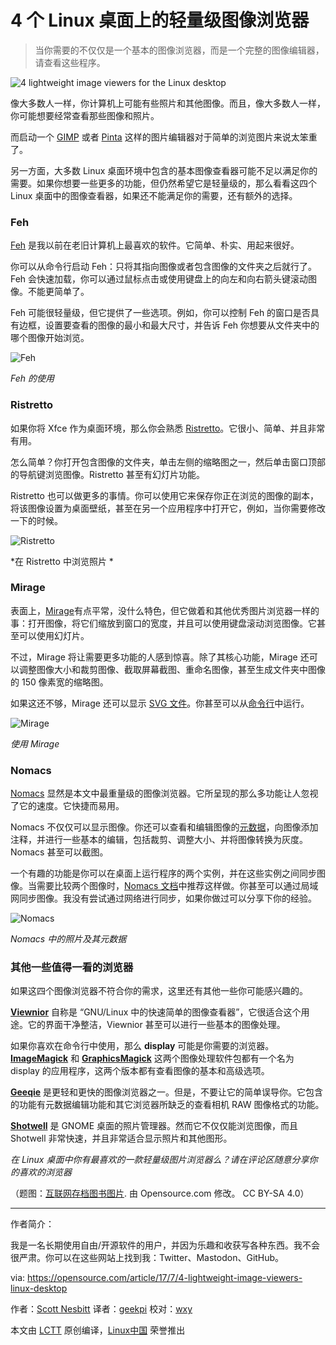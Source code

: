 4 个 Linux 桌面上的轻量级图像浏览器
============================================================

> 当你需要的不仅仅是一个基本的图像浏览器，而是一个完整的图像编辑器，请查看这些程序。

![4 lightweight image viewers for the Linux desktop](https://opensource.com/sites/default/files/styles/image-full-size/public/images/business/lightbulb-idea-think-yearbook-lead.png?itok=56ovNk8n "4 lightweight image viewers for the Linux desktop")

像大多数人一样，你计算机上可能有些照片和其他图像。而且，像大多数人一样，你可能想要经常查看那些图像和照片。

而启动一个 [GIMP][18] 或者 [Pinta][19] 这样的图片编辑器对于简单的浏览图片来说太笨重了。

另一方面，大多数 Linux 桌面环境中包含的基本图像查看器可能不足以满足你的需要。如果你想要一些更多的功能，但仍然希望它是轻量级的，那么看看这四个 Linux 桌面中的图像查看器，如果还不能满足你的需要，还有额外的选择。

### Feh

[Feh][20] 是我以前在老旧计算机上最喜欢的软件。它简单、朴实、用起来很好。

你可以从命令行启动 Feh：只将其指向图像或者包含图像的文件夹之后就行了。Feh 会快速加载，你可以通过鼠标点击或使用键盘上的向左和向右箭头键滚动图像。不能更简单了。

Feh 可能很轻量级，但它提供了一些选项。例如，你可以控制 Feh 的窗口是否具有边框，设置要查看的图像的最小和最大尺寸，并告诉 Feh 你想要从文件夹中的哪个图像开始浏览。

![Feh](https://opensource.com/sites/default/files/u128651/feh.png "Feh")

*Feh 的使用*

### Ristretto

如果你将 Xfce 作为桌面环境，那么你会熟悉 [Ristretto][21]。它很小、简单、并且非常有用。

怎么简单？你打开包含图像的文件夹，单击左侧的缩略图之一，然后单击窗口顶部的导航键浏览图像。Ristretto 甚至有幻灯片功能。

Ristretto 也可以做更多的事情。你可以使用它来保存你正在浏览的图像的副本，将该图像设置为桌面壁纸，甚至在另一个应用程序中打开它，例如，当你需要修改一下的时候。

![Ristretto](https://opensource.com/sites/default/files/u128651/ristretto.png "Ristretto")

*在 Ristretto 中浏览照片 *

### Mirage

表面上，[Mirage][22]有点平常，没什么特色，但它做着和其他优秀图片浏览器一样的事：打开图像，将它们缩放到窗口的宽度，并且可以使用键盘滚动浏览图像。它甚至可以使用幻灯片。

不过，Mirage 将让需要更多功能的人感到惊喜。除了其核心功能，Mirage 还可以调整图像大小和裁剪图像、截取屏幕截图、重命名图像，甚至生成文件夹中图像的 150 像素宽的缩略图。

如果这还不够，Mirage 还可以显示 [SVG 文件][23]。你甚至可以从[命令行][24]中运行。


![Mirage](https://opensource.com/sites/default/files/u128651/mirage.png "Mirage")

*使用 Mirage*

### Nomacs

[Nomacs][25] 显然是本文中最重量级的图像浏览器。它所呈现的那么多功能让人忽视了它的速度。它快捷而易用。

Nomacs 不仅仅可以显示图像。你还可以查看和编辑图像的[元数据][26]，向图像添加注释，并进行一些基本的编辑，包括裁剪、调整大小、并将图像转换为灰度。Nomacs 甚至可以截图。

一个有趣的功能是你可以在桌面上运行程序的两个实例，并在这些实例之间同步图像。当需要比较两个图像时，[Nomacs 文档][27]中推荐这样做。你甚至可以通过局域网同步图像。我没有尝试通过网络进行同步，如果你做过可以分享下你的经验。


![Nomacs](https://opensource.com/sites/default/files/u128651/nomacs.png "Nomacs")

*Nomacs 中的照片及其元数据*

### 其他一些值得一看的浏览器

如果这四个图像浏览器不符合你的需求，这里还有其他一些你可能感兴趣的。

**[Viewnior][11]** 自称是 “GNU/Linux 中的快速简单的图像查看器”，它很适合这个用途。它的界面干净整洁，Viewnior 甚至可以进行一些基本的图像处理。

如果你喜欢在命令行中使用，那么 **display** 可能是你需要的浏览器。 **[ImageMagick][12]** 和 **[GraphicsMagick][13]** 这两个图像处理软件包都有一个名为 display 的应用程序，这两个版本都有查看图像的基本和高级选项。

**[Geeqie][14]** 是更轻和更快的图像浏览器之一。但是，不要让它的简单误导你。它包含的功能有元数据编辑功能和其它浏览器所缺乏的查看相机 RAW 图像格式的功能。

**[Shotwell][15]** 是 GNOME 桌面的照片管理器。然而它不仅仅能浏览图像，而且 Shotwell 非常快速，并且非常适合显示照片和其他图形。

_在 Linux 桌面中你有最喜欢的一款轻量级图片浏览器么？请在评论区随意分享你的喜欢的浏览器_

（题图：[互联网存档图书图片][17]. 由 Opensource.com 修改。 CC BY-SA 4.0）

--------------------------------------------------------------------------------

作者简介：

我是一名长期使用自由/开源软件的用户，并因为乐趣和收获写各种东西。我不会很严肃。你可以在这些网站上找到我：Twitter、Mastodon、GitHub。

via: https://opensource.com/article/17/7/4-lightweight-image-viewers-linux-desktop

作者：[Scott Nesbitt][a]
译者：[geekpi](https://github.com/geekpi)
校对：[wxy](https://github.com/wxy)

本文由 [LCTT](https://github.com/LCTT/TranslateProject) 原创编译，[Linux中国](https://linux.cn/) 荣誉推出

[a]:https://opensource.com/users/scottnesbitt
[1]:https://opensource.com/resources/what-is-linux?intcmp=70160000000h1jYAAQ&utm_source=intcallout&utm_campaign=linuxcontent
[2]:https://opensource.com/resources/what-are-linux-containers?intcmp=70160000000h1jYAAQ&utm_source=intcallout&utm_campaign=linuxcontent
[3]:https://developers.redhat.com/promotions/linux-cheatsheet/?intcmp=70160000000h1jYAAQ&utm_source=intcallout&utm_campaign=linuxcontent
[4]:https://developers.redhat.com/cheat-sheet/advanced-linux-commands-cheatsheet?intcmp=70160000000h1jYAAQ&utm_source=intcallout&utm_campaign=linuxcontent
[5]:https://opensource.com/tags/linux?intcmp=70160000000h1jYAAQ&utm_source=intcallout&utm_campaign=linuxcontent
[6]:https://opensource.com/file/361216
[7]:https://opensource.com/file/361231
[8]:https://opensource.com/file/361221
[9]:https://opensource.com/file/361226
[10]:https://opensource.com/article/17/7/4-lightweight-image-viewers-linux-desktop?rate=UcKbaJQJAbLScWVu8qm9bqii7JMsIswjfcBHt3aRnEU
[11]:http://siyanpanayotov.com/project/viewnior/
[12]:https://www.imagemagick.org/script/display.php
[13]:http://www.graphicsmagick.org/display.html
[14]:http://geeqie.org/
[15]:https://wiki.gnome.org/Apps/Shotwell
[16]:https://opensource.com/user/14925/feed
[17]:https://www.flickr.com/photos/internetarchivebookimages/14758810172/in/photolist-oubL5m-ocu2ck-odJwF4-oeq1na-odgZbe-odcugD-w7KHtd-owgcWd-oucGPe-oud585-rgBDNf-obLoQH-oePNvs-osVgEq-othPLM-obHcKo-wQR3KN-oumGqG-odnCyR-owgLg3-x2Zeyq-hMMxbq-oeRzu1-oeY49i-odumMM-xH4oJo-odrT31-oduJr8-odX8B3-obKG8S-of1hTN-ovhHWY-ow7Scj-ovfm7B-ouu1Hj-ods7Sg-qwgw5G-oeYz5D-oeXqFZ-orx8d5-hKPN4Q-ouNKch-our8E1-odvGSH-oweGTn-ouJNQQ-ormX8L-od9XZ1-roZJPJ-ot7Wf4
[18]:https://www.gimp.org/
[19]:https://pinta-project.com/pintaproject/pinta/
[20]:https://feh.finalrewind.org/
[21]:https://docs.xfce.org/apps/ristretto/start
[22]:http://mirageiv.sourceforge.net/
[23]:https://en.wikipedia.org/wiki/Scalable_Vector_Graphics
[24]:http://mirageiv.sourceforge.net/docs-advanced.html#cli
[25]:http://nomacs.org/
[26]:https://iptc.org/standards/photo-metadata/photo-metadata/
[27]:http://nomacs.org/synchronization/
[28]:https://opensource.com/users/scottnesbitt
[29]:https://opensource.com/users/scottnesbitt
[30]:https://opensource.com/article/17/7/4-lightweight-image-viewers-linux-desktop#comments
